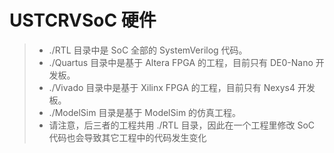 # USTCRVSoC 硬件

> * ./RTL 目录中是 SoC 全部的 SystemVerilog 代码。
> * ./Quartus 目录中是基于 Altera FPGA 的工程，目前只有 DE0-Nano 开发板。
> * ./Vivado 目录中是基于 Xilinx FPGA 的工程，目前只有 Nexys4 开发板。
> * ./ModelSim 目录是基于 ModelSim 的仿真工程。
> * 请注意，后三者的工程共用 ./RTL 目录，因此在一个工程里修改 SoC 代码也会导致其它工程中的代码发生变化
